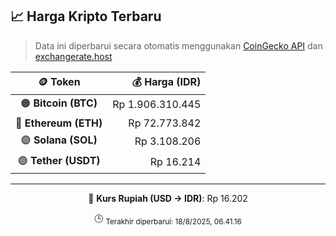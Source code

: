 

<!-- HARGA_KRIPTO -->
## 📈 Harga Kripto Terbaru

> Data ini diperbarui secara otomatis menggunakan [CoinGecko API](https://www.coingecko.com/) dan [exchangerate.host](https://exchangerate.host/)

<div align="center">

| 🪙 Token | 💰 Harga (IDR) |
|:------:|---------------:|
| 🟠 **Bitcoin (BTC)**   | Rp 1.906.310.445 |
| 🔵 **Ethereum (ETH)**  | Rp 72.773.842 |
| 🟣 **Solana (SOL)**    | Rp 3.108.206 |
| 🟢 **Tether (USDT)**   | Rp 16.214 |

---

💱 **Kurs Rupiah (USD → IDR)**: Rp 16.202

🕒 <sub>Terakhir diperbarui: 18/8/2025, 06.41.16</sub>

</div>
<!-- /HARGA_KRIPTO -->